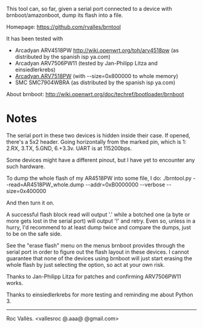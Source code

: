 This tool can, so far, given a serial port connected to a device with
brnboot/amazonboot, dump its flash into a file.

Homepage: https://github.com/rvalles/brntool

It has been tested with

* Arcadyan ARV4518PW http://wiki.openwrt.org/toh/arv4518pw (as distributed by the spanish isp ya.com)
* Arcadyan ARV7506PW11 (tested by Jan-Philipp Litza and einsiedlerkrebs)
* [Arcadyan ARV7518PW](http://wiki.openwrt.org/toh/astoria/arv7518pw) (with --size=0x800000 to whole memory)
* SMC SMC7904WBRA (as distributed by the spanish isp ya.com)

About brnboot: http://wiki.openwrt.org/doc/techref/bootloader/brnboot

# Notes

The serial port in these two devices is hidden inside their case. If opened,
there's a 5x2 header. Going horizontally from the marked pin, which is
1: 2.RX, 3.TX, 5.GND, 6.+3.3v. UART is at 115200bps.

Some devices might have a different pinout, but I have yet to encounter any
such hardware.

To dump the whole flash of my AR4518PW into some file, I do:
./brntool.py --read=AR4518PW_whole.dump --addr=0xB0000000 --verbose
--size=0x400000

And then turn it on.

A successful flash block read will output '.' while a botched one (a byte or
more gets lost in the serial port) will output '!' and retry. Even so, unless
in a hurry, I'd recommend to at least dump twice and compare the dumps, just
to be on the safe side.

See the "erase flash" menu on the menus brnboot provides through the serial
port in order to figure out the flash layout in these devices. I cannot
guarantee that none of the devices using brnboot will just start erasing the
whole flash by just selecting the option, so act at your own risk.

Thanks to Jan-Philipp Litza for patches and confirming ARV7506PW11 works.

Thanks to einsiedlerkrebs for more testing and reminding me about Python 3.

-------
Roc Vallès.
<vallesroc @.aaa@ @gmail.com>
